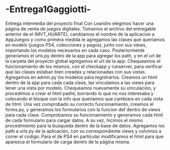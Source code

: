 # -Entrega1Gaggiotti-
Entrega intermedia del proyecto final
Con Leandro elegimos hacer una página de venta de juegos digitales. 
Tomamos el archivo del entregable anterior de el (MVT_HUARTE), cambiamos el nombre de la aplicacion a AppJuegos y como primera medida le agregamos las clases que queríamos en models (juegos PS4, colecciones y pagos), junto con sus views, importando los modelos necesarios en cada caso.
Posteriormente generamos el urls.py dentro de la app para agregar los path, y en el url de la carpeta del proyecto global agregamos el url de la app.
Chequeamos el funcionamiento de los mismos, con el checkapp y runserver, para verificar que las clases estaban bien creadas y relacionadas con sus vistas.
Agregamos en admin.py los modelos para registrarlos.
Creamos un html dentro de la app para cada cada clase, las vinculamos a las views para tener una vista por modelo. Chequeamos nuevamente su vinculación, y procedimos a crear el html padre, borrando lo que no nos interesaba y colocando el bloque con la info que queríamos que cambiara en cada vista de html.
Una vez comprobado su correcto funcionamiento, creamos el forms.py, y generamos los formularios con la funcion def dentro de views para cada clase. Comprobamos su funcionamiento y generamos cada html de cada formulario para cargar datos. A su vez, hicimos el mismo procedimiento para la busqueda dentro de la base de datos.
Agregamos los path a urls.py de la aplicación, con su correspondiente views y volvimos a correr el codigo.
Para el de PS4 en particular modificamos el html para que aparezca el formulario de carga dentro de la página misma.
